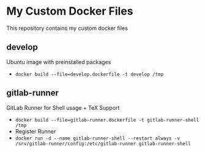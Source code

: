 # My Custom Docker Files
This repository contains my custom docker files

## develop
Ubuntu image with preinstalled packages
* ```docker build --file=develop.dockerfile -t develop /tmp```

## gitlab-runner
GitLab Runner for Shell usage + TeX Support

* ```docker build --file=gitlab-runner.dockerfile -t gitlab-runner-shell /tmp```
* Register Runner
* ```docker run -d --name gitlab-runner-shell --restart always -v /srv/gitlab-runner/config:/etc/gitlab-runner gitlab-runner-shell```
